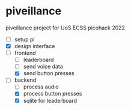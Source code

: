 # piveillance
piveillance project for UoS ECSS picohack 2022

- [ ] setup pi
- [x] design interface
- [ ] frontend
  - [ ] leaderboard
  - [ ] send voice data
  - [x] send button presses
- [ ] backend
  - [ ] process audio
  - [x] process button presses
  - [x] sqlite for leaderboard
